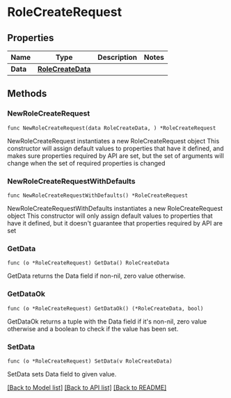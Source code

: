 # RoleCreateRequest

## Properties

Name | Type | Description | Notes
---- | ---- | ----------- | ------
**Data** | [**RoleCreateData**](RoleCreateData.md) |  | 

## Methods

### NewRoleCreateRequest

`func NewRoleCreateRequest(data RoleCreateData, ) *RoleCreateRequest`

NewRoleCreateRequest instantiates a new RoleCreateRequest object
This constructor will assign default values to properties that have it defined,
and makes sure properties required by API are set, but the set of arguments
will change when the set of required properties is changed

### NewRoleCreateRequestWithDefaults

`func NewRoleCreateRequestWithDefaults() *RoleCreateRequest`

NewRoleCreateRequestWithDefaults instantiates a new RoleCreateRequest object
This constructor will only assign default values to properties that have it defined,
but it doesn't guarantee that properties required by API are set

### GetData

`func (o *RoleCreateRequest) GetData() RoleCreateData`

GetData returns the Data field if non-nil, zero value otherwise.

### GetDataOk

`func (o *RoleCreateRequest) GetDataOk() (*RoleCreateData, bool)`

GetDataOk returns a tuple with the Data field if it's non-nil, zero value otherwise
and a boolean to check if the value has been set.

### SetData

`func (o *RoleCreateRequest) SetData(v RoleCreateData)`

SetData sets Data field to given value.



[[Back to Model list]](../README.md#documentation-for-models) [[Back to API list]](../README.md#documentation-for-api-endpoints) [[Back to README]](../README.md)



